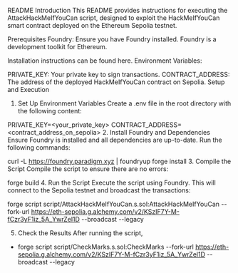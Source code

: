 README
Introduction
This README provides instructions for executing the AttackHackMeIfYouCan script, designed to exploit the HackMeIfYouCan smart contract deployed on the Ethereum Sepolia testnet.

Prerequisites
Foundry: Ensure you have Foundry installed. Foundry is a development toolkit for Ethereum.

Installation instructions can be found here.
Environment Variables:

PRIVATE_KEY: Your private key to sign transactions.
CONTRACT_ADDRESS: The address of the deployed HackMeIfYouCan contract on Sepolia.
Setup and Execution
1. Set Up Environment Variables
Create a .env file in the root directory with the following content:

PRIVATE_KEY=<your_private_key>
CONTRACT_ADDRESS=<contract_address_on_sepolia>
2. Install Foundry and Dependencies
Ensure Foundry is installed and all dependencies are up-to-date. Run the following commands:


curl -L https://foundry.paradigm.xyz | 
foundryup
forge install
3. Compile the Script
Compile the script to ensure there are no errors:


forge build
4. Run the Script
Execute the script using Foundry. This will connect to the Sepolia testnet and broadcast the transactions:

forge script script/AttackHackMeIfYouCan.s.sol:AttackHackMeIfYouCan --fork-url https://eth-sepolia.g.alchemy.com/v2/KSzIF7Y-M-fCzr3yF1iz_5A_YwrZel1D --broadcast --legacy

5. Check the Results
After running the script, 

- forge script script/CheckMarks.s.sol:CheckMarks --fork-url https://eth-sepolia.g.alchemy.com/v2/KSzIF7Y-M-fCzr3yF1iz_5A_YwrZel1D --broadcast --legacy